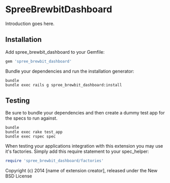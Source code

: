 SpreeBrewbitDashboard
=====================

Introduction goes here.

Installation
------------

Add spree_brewbit_dashboard to your Gemfile:

```ruby
gem 'spree_brewbit_dashboard'
```

Bundle your dependencies and run the installation generator:

```shell
bundle
bundle exec rails g spree_brewbit_dashboard:install
```

Testing
-------

Be sure to bundle your dependencies and then create a dummy test app for the specs to run against.

```shell
bundle
bundle exec rake test_app
bundle exec rspec spec
```

When testing your applications integration with this extension you may use it's factories.
Simply add this require statement to your spec_helper:

```ruby
require 'spree_brewbit_dashboard/factories'
```

Copyright (c) 2014 [name of extension creator], released under the New BSD License
